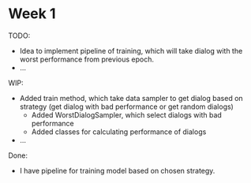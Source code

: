 <!-- 
Instructions: 
- The report (report.md/report.ipynb ) should be in the root of your repository of a project
- The link to the repository have to be shared with us 
- Weekly report can be built in md-file or ipynb file 
- All reports for each week should be written into one file 
- Each week should be in a separated section in the file, see as shown in this file 
- The report should contain subsections TODO / WIP (work in progress) / Done / Issues 
- Each section should contain a list of works and their descriptions 
- Adding pictures / graphs / code inserts to md / ipynb cells can improve your report 
- The deadline is 11.59 pm UTC -12h (anywhere on earth)
 -->
 
 
# Week 1

TODO:
 - Idea to implement pipeline of training, which will take dialog with the worst
performance from previous epoch.
 - ...
 
WIP:
 - Added train method, which take data sampler to get dialog based on strategy
(get dialog with bad performance or get random dialogs)
   - Added WorstDialogSampler, which select dialogs with bad performance
   - Added classes for calculating performance of dialogs
 - ... 

Done:
 - I have pipeline for training model based on chosen strategy.
 